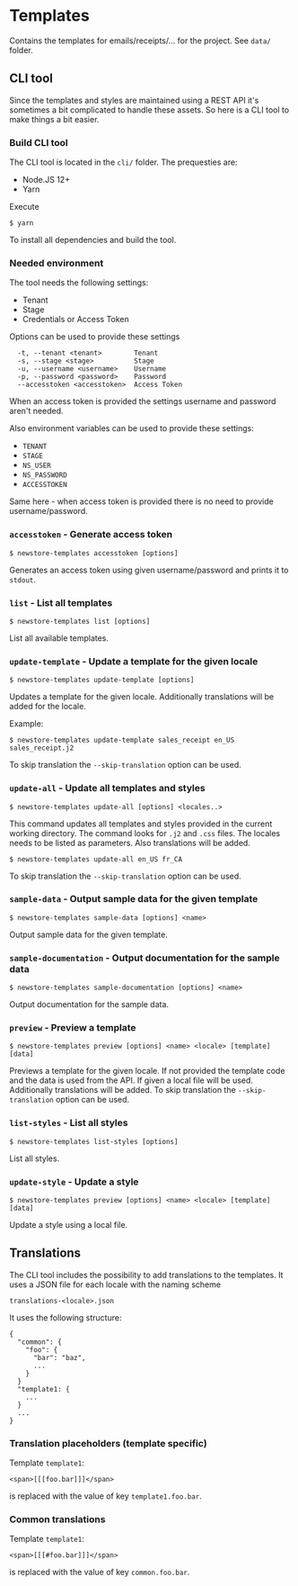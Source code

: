 # Templates

Contains the templates for emails/receipts/... for the project. See `data/` folder.

## CLI tool

Since the templates and styles are maintained using a REST API it's sometimes a bit complicated to handle these assets. So here is a CLI tool to make things a bit easier.

### Build CLI tool

The CLI tool is located in the `cli/` folder. The prequesties are:

- Node.JS 12+
- Yarn

Execute

```
$ yarn
```

To install all dependencies and build the tool.

### Needed environment

The tool needs the following settings:

- Tenant
- Stage
- Credentials or Access Token

Options can be used to provide these settings

```
  -t, --tenant <tenant>        Tenant
  -s, --stage <stage>          Stage
  -u, --username <username>    Username
  -p, --password <password>    Password
  --accesstoken <accesstoken>  Access Token
```

When an access token is provided the settings username and password aren't needed.

Also environment variables can be used to provide these settings:

- `TENANT`
- `STAGE`
- `NS_USER`
- `NS_PASSWORD`
- `ACCESSTOKEN`

Same here - when access token is provided there is no need to provide username/password.

### `accesstoken` - Generate access token

```
$ newstore-templates accesstoken [options]
```

Generates an access token using given username/password and prints it to `stdout`.

### `list` - List all templates

```
$ newstore-templates list [options]
```

List all available templates.

### `update-template` - Update a template for the given locale

```
$ newstore-templates update-template [options]
```

Updates a template for the given locale. Additionally translations will be added for the locale.

Example:

```
$ newstore-templates update-template sales_receipt en_US sales_receipt.j2
```

To skip translation the  `--skip-translation` option can be used.

### `update-all` - Update all templates and styles

```
$ newstore-templates update-all [options] <locales..>
```

This command updates all templates and styles provided in the current working directory. The command looks for `.j2` and `.css` files. The locales needs to be listed as parameters. Also translations will be added.

```
$ newstore-templates update-all en_US fr_CA
```

To skip translation the  `--skip-translation` option can be used.

### `sample-data` - Output sample data for the given template

```
$ newstore-templates sample-data [options] <name>
```

Output sample data for the given template.

### `sample-documentation` - Output documentation for the sample data

```
$ newstore-templates sample-documentation [options] <name>
```

Output documentation for the sample data.

### `preview` - Preview a template

```
$ newstore-templates preview [options] <name> <locale> [template] [data]
```

Previews a template for the given locale. If not provided the template code and the data is used from the API. If given a local file will be used. Additionally translations will be added.
To skip translation the  `--skip-translation` option can be used.

### `list-styles` - List all styles

```
$ newstore-templates list-styles [options]
```

List all styles.

### `update-style` - Update a style

```
$ newstore-templates preview [options] <name> <locale> [template] [data]
```

Update a style using a local file.

## Translations

The CLI tool includes the possibility to add translations to the templates. It uses a JSON file for each locale with the naming scheme

```
translations-<locale>.json
```

It uses the following structure:

```
{
  "common": {
    "foo": {
      "bar": "baz",
      ...
    }
  }
  "template1: {
    ...
  }
  ...
}

```

### Translation placeholders (template specific)

Template `template1`:
```
<span>[[[foo.bar]]]</span>
```

is replaced with the value of key `template1.foo.bar`.

### Common translations

Template `template1`:
```
<span>[[[#foo.bar]]]</span>
```

is replaced with the value of key `common.foo.bar`.
